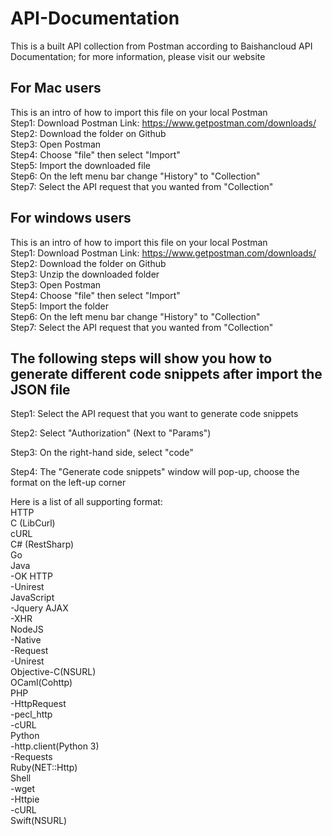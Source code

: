 # API-Documentation
This is a built API collection from Postman according to Baishancloud API Documentation; for more information, please visit our website


## For Mac users
This is an intro of how to import this file on your local Postman
<br/>Step1: Download Postman Link: https://www.getpostman.com/downloads/
<br/>Step2: Download the folder on Github
<br/>Step3: Open Postman
<br/>Step4: Choose "file" then select "Import"
<br/>Step5: Import the downloaded file
<br/>Step6: On the left menu bar change "History" to "Collection"
<br/>Step7: Select the API request that you wanted from "Collection"


## For windows users
This is an intro of how to import this file on your local Postman
<br/>Step1: Download Postman Link: https://www.getpostman.com/downloads/
<br/>Step2: Download the folder on Github
<br/>Step3: Unzip the downloaded folder
<br/>Step3: Open Postman
<br/>Step4: Choose "file" then select "Import"
<br/>Step5: Import the folder
<br/>Step6: On the left menu bar change "History" to "Collection"
<br/>Step7: Select the API request that you wanted from "Collection"

## The following steps will show you how to generate different code snippets after import the JSON file

Step1: Select the API request that you want to generate code snippets

Step2: Select "Authorization" (Next to "Params")

Step3: On the right-hand side, select "code"

Step4: The "Generate code snippets" window will pop-up, choose the format on the left-up corner



Here is a list of all supporting format:
<br/>HTTP
<br/>C (LibCurl)
<br/>cURL
<br/>C# (RestSharp)
<br/>Go
<br/>Java
  <br/>-OK HTTP
  <br/>-Unirest
<br/>JavaScript
  <br/>-Jquery AJAX
  <br/>-XHR
<br/>NodeJS
  <br/>-Native
  <br/>-Request
  <br/>-Unirest
<br/>Objective-C(NSURL)
<br/>OCaml(Cohttp)
<br/>PHP
  <br/>-HttpRequest
  <br/>-pecl_http
  <br/>-cURL
<br/>Python
  <br/>-http.client(Python 3)
  <br/>-Requests
<br/>Ruby(NET::Http)
<br/>Shell
  <br/>-wget
  <br/>-Httpie
  <br/>-cURL
<br/>Swift(NSURL)
